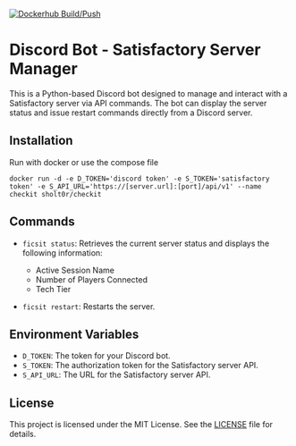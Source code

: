 [![Dockerhub Build/Push](https://github.com/sholt0r/checkit/actions/workflows/main.yml/badge.svg)](https://github.com/sholt0r/checkit/actions/workflows/main.yml)

# Discord Bot - Satisfactory Server Manager

This is a Python-based Discord bot designed to manage and interact with a Satisfactory server via API commands. The bot can display the server status and issue restart commands directly from a Discord server.

## Installation

Run with docker or use the compose file

```shell
docker run -d -e D_TOKEN='discord token' -e S_TOKEN='satisfactory token' -e S_API_URL='https://[server.url]:[port]/api/v1' --name checkit sholt0r/checkit
```

## Commands

- `ficsit status`: Retrieves the current server status and displays the following information:
  - Active Session Name
  - Number of Players Connected
  - Tech Tier

- `ficsit restart`: Restarts the server.

## Environment Variables

- `D_TOKEN`: The token for your Discord bot.
- `S_TOKEN`: The authorization token for the Satisfactory server API.
- `S_API_URL`: The URL for the Satisfactory server API.

## License

This project is licensed under the MIT License. See the [LICENSE](LICENSE) file for details.
